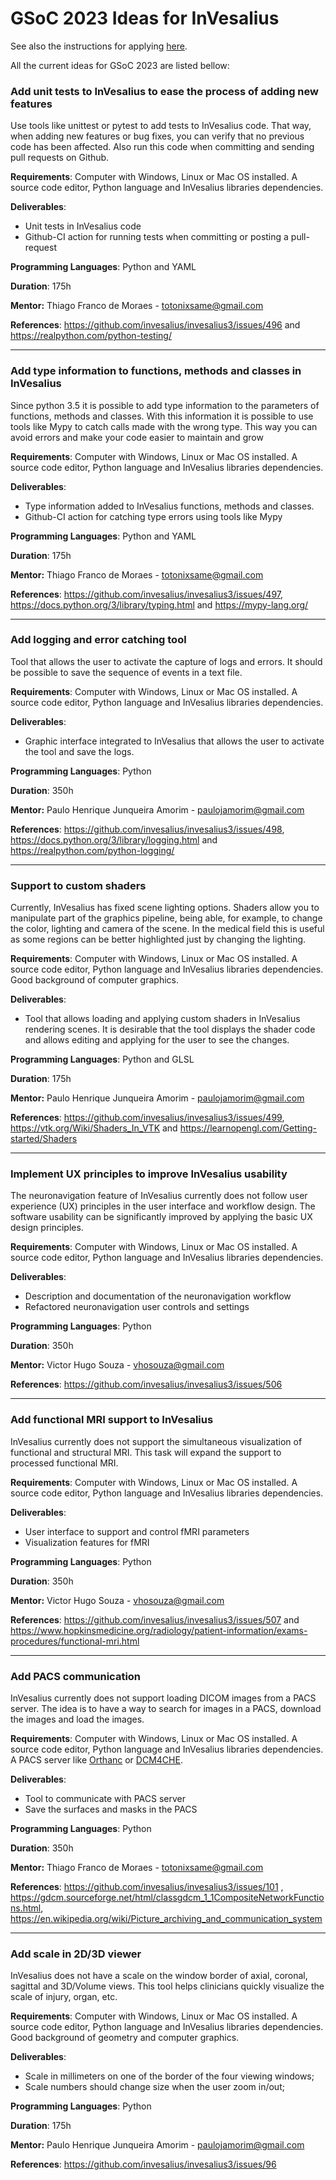 # GSoC 2023 Ideas for InVesalius

See also the instructions for applying [here](https://github.com/invesalius/gsoc/blob/main/gsoc_application.md).

All the current ideas for GSoC 2023 are listed bellow:


### Add unit tests to InVesalius to ease the process of adding new features

Use tools like unittest or pytest to add tests to InVesalius code. That way, when adding new features or bug fixes, you can verify that no previous code has been affected. Also run this code when committing and sending pull requests on Github.

**Requirements**: Computer with Windows, Linux or Mac OS installed. A source code editor, Python language and InVesalius libraries dependencies.

**Deliverables**:
- Unit tests in InVesalius code
- Github-CI action for running tests when committing or posting a pull-request

**Programming Languages**: Python and YAML

**Duration**: 175h

**Mentor:** Thiago Franco de Moraes - totonixsame@gmail.com

**References**: https://github.com/invesalius/invesalius3/issues/496 and https://realpython.com/python-testing/

---

### Add type information to functions, methods and classes in InVesalius

Since python 3.5 it is possible to add type information to the parameters of functions, methods and classes. With this information it is possible to use tools like Mypy to catch calls made with the wrong type. This way you can avoid errors and make your code easier to maintain and grow

**Requirements**: Computer with Windows, Linux or Mac OS installed. A source code editor, Python language and InVesalius libraries dependencies.

**Deliverables**:
- Type information added to InVesalius functions, methods and classes.
- Github-CI action for catching type errors using tools like Mypy

**Programming Languages**: Python and YAML

**Duration**: 175h

**Mentor:** Thiago Franco de Moraes - totonixsame@gmail.com


**References**: https://github.com/invesalius/invesalius3/issues/497, https://docs.python.org/3/library/typing.html and https://mypy-lang.org/

---

### Add logging and error catching tool
Tool that allows the user to activate the capture of logs and errors. It should be possible to save the sequence of events in a text file.

**Requirements**: Computer with Windows, Linux or Mac OS installed. A source code editor, Python language and InVesalius libraries dependencies.

**Deliverables**:
- Graphic interface integrated to InVesalius that allows the user to activate the tool and save the logs.

**Programming Languages**:  Python

**Duration**: 350h 

**Mentor:** Paulo Henrique Junqueira Amorim - paulojamorim@gmail.com

**References**: https://github.com/invesalius/invesalius3/issues/498, https://docs.python.org/3/library/logging.html and https://realpython.com/python-logging/

---

### Support to custom shaders

Currently, InVesalius has fixed scene lighting options. Shaders allow you to manipulate part of the graphics pipeline, being able, for example, to change the color, lighting and camera of the scene. In the medical field this is useful as some regions can be better highlighted just by changing the lighting.	

**Requirements**: Computer with Windows, Linux or Mac OS installed. A source code editor, Python language and InVesalius libraries dependencies. Good background of computer graphics.

**Deliverables**: 
- Tool that allows loading and applying custom shaders in InVesalius rendering scenes. It is desirable that the tool displays the shader code and allows editing and applying for the user to see the changes.

**Programming Languages**: Python and GLSL

**Duration**: 175h

**Mentor:** Paulo Henrique Junqueira Amorim - paulojamorim@gmail.com

**References**: https://github.com/invesalius/invesalius3/issues/499, https://vtk.org/Wiki/Shaders_In_VTK and https://learnopengl.com/Getting-started/Shaders

---

### Implement UX principles to improve InVesalius usability

The neuronavigation feature of InVesalius currently does not follow user experience (UX) principles in the user interface and workflow design. The software usability can be significantly improved by applying the basic UX design principles.

**Requirements**: Computer with Windows, Linux or Mac OS installed. A source code editor, Python language and InVesalius libraries dependencies.

**Deliverables**:
- Description and documentation of the neuronavigation workflow
- Refactored neuronavigation user controls and settings

**Programming Languages**: Python

**Duration**: 350h

**Mentor:** Victor Hugo Souza - vhosouza@gmail.com

**References**: https://github.com/invesalius/invesalius3/issues/506

---

### Add functional MRI support to InVesalius

InVesalius currently does not support the simultaneous visualization of functional and structural MRI. This task will expand the support to processed functional MRI.

**Requirements**: Computer with Windows, Linux or Mac OS installed. A source code editor, Python language and InVesalius libraries dependencies. 

**Deliverables**:
- User interface to support and control fMRI parameters
- Visualization features for fMRI

**Programming Languages**: Python

**Duration**: 350h

**Mentor:** Victor Hugo Souza - vhosouza@gmail.com

**References**: https://github.com/invesalius/invesalius3/issues/507 and https://www.hopkinsmedicine.org/radiology/patient-information/exams-procedures/functional-mri.html

---

### Add PACS communication

InVesalius currently does not support loading DICOM images from a PACS server. The idea is to have a way to search for images in a PACS, download the images and load the images.

**Requirements**: Computer with Windows, Linux or Mac OS installed. A source code editor, Python language and InVesalius libraries dependencies. A PACS server like [Orthanc](https://www.orthanc-server.com/) or [DCM4CHE](https://www.dcm4che.org/).

**Deliverables**:
- Tool to communicate with PACS server
- Save the surfaces and masks in the PACS

**Programming Languages**: Python

**Duration**: 350h

**Mentor:** Thiago Franco de Moraes - totonixsame@gmail.com

**References**: https://github.com/invesalius/invesalius3/issues/101 , https://gdcm.sourceforge.net/html/classgdcm_1_1CompositeNetworkFunctions.html, https://en.wikipedia.org/wiki/Picture_archiving_and_communication_system

---

### Add scale in 2D/3D viewer

InVesalius does not have a scale on the window border of axial, coronal, sagittal and 3D/Volume views. This tool helps clinicians quickly visualize the scale of injury, organ, etc.

**Requirements**: Computer with Windows, Linux or Mac OS installed. A source code editor, Python language and InVesalius libraries dependencies. Good background of geometry and computer graphics.

**Deliverables**:
- Scale in millimeters on one of the border of the four viewing windows;
- Scale numbers should change size when the user zoom in/out;

**Programming Languages**: Python

**Duration**: 175h

**Mentor:** Paulo Henrique Junqueira Amorim - paulojamorim@gmail.com

**References**: https://github.com/invesalius/invesalius3/issues/96